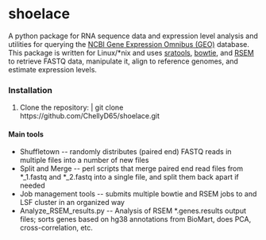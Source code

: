 # shoelace #

A python package for RNA sequence data and expression level analysis and utilities for querying the <a href="http://www.ncbi.nlm.nih.gov/geo/">NCBI Gene Expression Omnibus (GEO)</a> database.  This package is written for Linux/*nix and uses <a href="https://github.com/ncbi/sra-tools/wiki/Downloads">sratools</a>, <a href="http://bowtie-bio.sourceforge.net/index.shtml">bowtie</a>, and <a href="http://deweylab.biostat.wisc.edu/rsem/">RSEM</a> to retrieve FASTQ data, manipulate it, align to reference genomes, and estimate expression levels.

### Installation
<ol>
<li>Clone the repository: 
 | git clone https://github.com/ChellyD65/shoelace.git
</ol>


#### Main tools
* Shuffletown -- randomly distributes (paired end) FASTQ reads in multiple files into a number of new files
* Split and Merge -- perl scripts that merge paired end read files from *_1.fastq and *_2.fastq into a single file, and split them back apart if needed
* Job management tools -- submits multiple bowtie and RSEM jobs to and LSF cluster in an organized way
* Analyze_RSEM_results.py -- Analysis of RSEM *.genes.results output files; sorts genes based on hg38 annotations from BioMart, does PCA, cross-correlation, etc.
